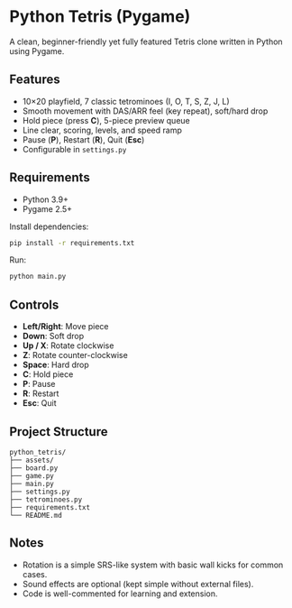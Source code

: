 
# Python Tetris (Pygame)

A clean, beginner-friendly yet fully featured Tetris clone written in Python using Pygame.

## Features
- 10×20 playfield, 7 classic tetrominoes (I, O, T, S, Z, J, L)
- Smooth movement with DAS/ARR feel (key repeat), soft/hard drop
- Hold piece (press **C**), 5-piece preview queue
- Line clear, scoring, levels, and speed ramp
- Pause (**P**), Restart (**R**), Quit (**Esc**)
- Configurable in `settings.py`

## Requirements
- Python 3.9+
- Pygame 2.5+

Install dependencies:
```bash
pip install -r requirements.txt
```

Run:
```bash
python main.py
```

## Controls
- **Left/Right**: Move piece
- **Down**: Soft drop
- **Up / X**: Rotate clockwise
- **Z**: Rotate counter-clockwise
- **Space**: Hard drop
- **C**: Hold piece
- **P**: Pause
- **R**: Restart
- **Esc**: Quit

## Project Structure
```
python_tetris/
├── assets/
├── board.py
├── game.py
├── main.py
├── settings.py
├── tetrominoes.py
├── requirements.txt
└── README.md
```

## Notes
- Rotation is a simple SRS-like system with basic wall kicks for common cases.
- Sound effects are optional (kept simple without external files).
- Code is well-commented for learning and extension.
